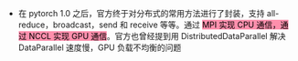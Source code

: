- 在 pytorch 1.0 之后，官方终于对分布式的常用方法进行了封装，支持 all-reduce，broadcast，send 和 receive 等等。通过 <mark style="background: #FF5582A6;">MPI 实现 CPU 通信，通过 NCCL 实现 GPU 通信</mark>。官方也曾经提到用 DistributedDataParallel 解决 DataParallel 速度慢，GPU 负载不均衡的问题